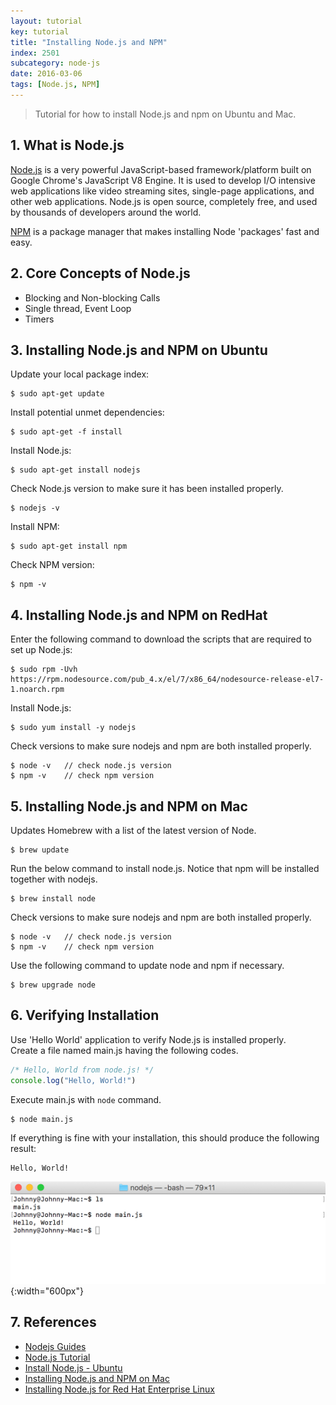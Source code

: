 ```yaml
---
layout: tutorial
key: tutorial
title: "Installing Node.js and NPM"
index: 2501
subcategory: node-js
date: 2016-03-06
tags: [Node.js, NPM]
---
```


> Tutorial for how to install Node.js and npm on Ubuntu and Mac.

## 1. What is Node.js
[Node.js](https://nodejs.org) is a very powerful JavaScript-based framework/platform built on Google Chrome's JavaScript V8 Engine. It is used to develop I/O intensive web applications like video streaming sites, single-page applications, and other web applications. Node.js is open source, completely free, and used by thousands of developers around the world.

[NPM](https://www.npmjs.com/) is a package manager that makes installing Node 'packages' fast and easy.

## 2. Core Concepts of Node.js
* Blocking and Non-blocking Calls
* Single thread, Event Loop
* Timers

## 3. Installing Node.js and NPM on Ubuntu
Update your local package index:
```raw
$ sudo apt-get update
```
Install potential unmet dependencies:
```raw
$ sudo apt-get -f install
```
Install Node.js:
```raw
$ sudo apt-get install nodejs
```
Check Node.js version to make sure it has been installed properly.
```raw
$ nodejs -v
```
Install NPM:
```raw
$ sudo apt-get install npm
```
Check NPM version:
```raw
$ npm -v  
```

## 4. Installing Node.js and NPM on RedHat
Enter the following command to download the scripts that are required to set up Node.js:
```raw
$ sudo rpm -Uvh https://rpm.nodesource.com/pub_4.x/el/7/x86_64/nodesource-release-el7-1.noarch.rpm
```
Install Node.js:
```raw
$ sudo yum install -y nodejs
```

Check versions to make sure nodejs and npm are both installed properly.
```raw
$ node -v   // check node.js version
$ npm -v    // check npm version
```

## 5. Installing Node.js and NPM on Mac
Updates Homebrew with a list of the latest version of Node.
```raw
$ brew update
```
Run the below command to install node.js. Notice that npm will be installed together with nodejs.
```raw
$ brew install node
```

Check versions to make sure nodejs and npm are both installed properly.
```raw
$ node -v   // check node.js version
$ npm -v    // check npm version
```

Use the following command to update node and npm if necessary.
```raw
$ brew upgrade node
```

## 6. Verifying Installation
Use 'Hello World' application to verify Node.js is installed properly.  
Create a file named main.js having the following codes.
```javascript
/* Hello, World from node.js! */
console.log("Hello, World!")
```
Execute main.js with `node` command.
```raw
$ node main.js
```
If everything is fine with your installation, this should produce the following result:
```raw
Hello, World!
```
![image](/assets/images/frontend/2501/testnode.png){:width="600px"}

## 7. References
* [Nodejs Guides](https://nodejs.org/en/docs/guides/)
* [Node.js Tutorial](https://www.tutorialspoint.com/nodejs/index.htm)
* [Install Node.js - Ubuntu](https://www.godaddy.com/help/install-nodejs-ubuntu-17395)
* [Installing Node.js and NPM on Mac](https://treehouse.github.io/installation-guides/mac/node-mac.html)
* [Installing Node.js for Red Hat Enterprise Linux](http://www.brocade.com/content/html/en/sdn-controller/3.0.0/software-installation/GUID-623FE4DD-4209-406B-8322-C48A5C8385B8.html)
